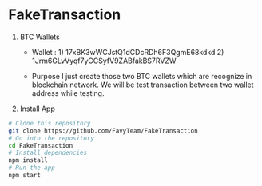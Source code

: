 # FakeTransaction


1. BTC Wallets

   - Wallet : 
         1) 17xBK3wWCJstQ1dCDcRDh6F3QgmE68kdkd
         2) 1Jrm6GLvVyqf7yCCSyfV9ZABfakBS7RVZW
      
   - Purpose
     I just create those two BTC wallets which are recognize in blockchain network. 
     We will be test transaction between two wallet address while testing.
     

2. Install App
  
  ```bash
  # Clone this repository
  git clone https://github.com/FavyTeam/FakeTransaction
  # Go into the repository
  cd FakeTransaction
  # Install dependencies
  npm install
  # Run the app
  npm start
  ```

  
     
